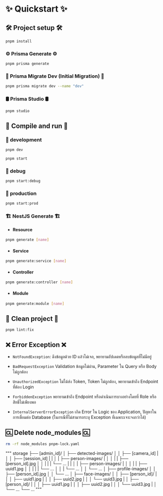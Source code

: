 # ✨ Quickstart ✨

## 🛠️ Project setup 🛠️

```bash
pnpm install
```

### ⚙️ Prisma Generate ⚙️

```bash
pnpm prisma generate
```

### 💾 Prisma Migrate Dev (Initial Migration) 💾

```bash
pnpm prisma migrate dev --name "dev"
```

### 🛢 Prisma Studio 🛢

```bash
pnpm studio
```

## 🚀 Compile and run 🚀

### 🧪 development

```bash
pnpm dev
```

```bash
pnpm start
```

### 🔎 debug

```bash
pnpm start:debug
```

### 🚀 production

```bash
pnpm start:prod
```

### 🏗️ NestJS Generate 🏗️

- #### Resource

```bash
pnpm generate [name]
```

- #### Service

```bash
pnpm generate:service [name]
```

- #### Controller

```bash
pnpm generate:controller [name]
```

- #### Module

```bash
pnpm generate:module [name]
```

## 🧹 Clean project 🧹

```bash
pnpm lint:fix
```

## ❌ Error Exception ❌

- `NotFoundException`: ดึงข้อมูลด้วย ID แล้วไม่เจอ, พยายามอัปเดตหรือลบข้อมูลที่ไม่มีอยู่

- `BadRequestException` Validation ข้อมูลไม่ผ่าน, Parameter ใน Query หรือ Body ไม่ถูกต้อง

- `UnauthorizedException` ไม่ได้ส่ง Token, Token ไม่ถูกต้อง, พยายามเข้าถึง Endpoint ที่ต้อง Login

- `ForbiddenException` พยายามเข้าถึง Endpoint หรือดำเนินการบางอย่างโดยที่ Role หรือสิทธิ์ไม่เพียงพอ

- `InternalServerErrorException` เกิด Error ใน Logic ของ Application, ปัญหาในการเชื่อมต่อ Database (ในกรณีที่ไม่สามารถระบุ Exception ที่เฉพาะเจาะจงกว่าได้)

## 🆑 Delete node_modules 🆑

```bash
rm -rf node_modules pnpm-lock.yaml
```

"""
storage
├── [admin_id]/
│ ├── detected-images/
│ │ ├── [camera_id]
| │ │ ├── [session_id]
| | │ | ├── person-images/
| │ │ | | ├── [person_id].jpg
│ │ | | | └── ...
| | │ | ├── person-images/
| │ │ | | ├── uuid1.jpg
│ │ | | | └── ...
│ │ | └── ...
│ │ └── ...
│ ├── profile-images/
│ │ ├── [person_id].jpg
│ │ └── ...
│ ├── face-images/
│ │ ├── [person_id]/
| │ │ ├── uuid1.jpg
| │ │ ├── uuid2.jpg
| │ │ └── uuid3.jpg
| │ ├── [person_id]/
| │ │ ├── uuid1.jpg
| │ │ ├── uuid2.jpg
| │ │ └── uuid3.jpg
| │ └── ...
└── ...
"""
